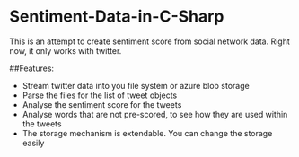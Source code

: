 Sentiment-Data-in-C-Sharp
=========================

This is an attempt to create sentiment score from social network data.  Right now, it only works with twitter.

##Features:

* Stream twitter data into you file system or azure blob storage
* Parse the files for the list of tweet objects
* Analyse the sentiment score for the tweets
* Analyse words that are not pre-scored, to see how they are used within the tweets
* The storage mechanism is extendable.  You can change the storage easily

